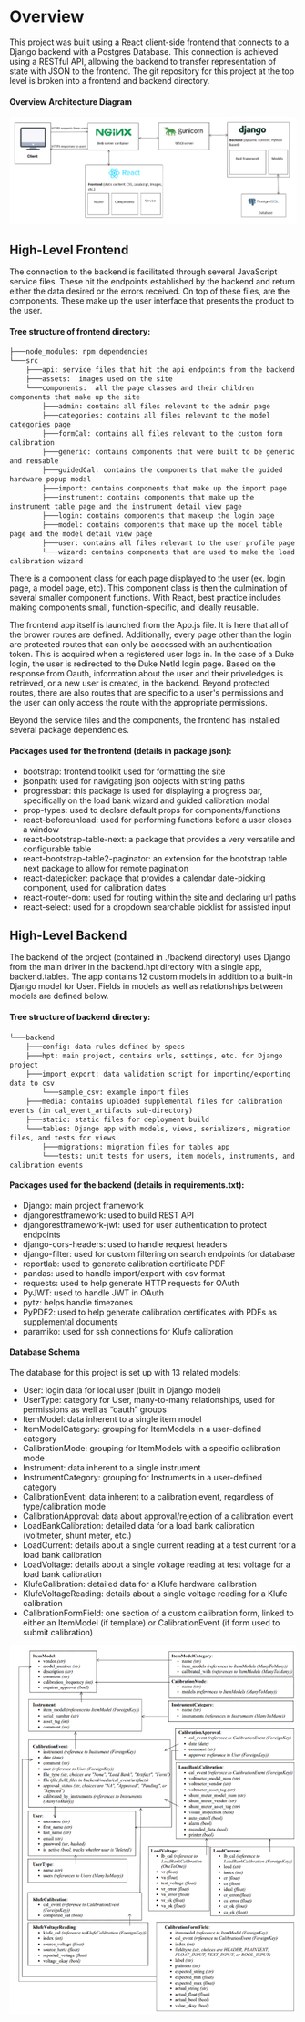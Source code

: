 # Overview
This project was built using a React client-side frontend that connects to a Django backend with a Postgres Database. This connection is achieved using a RESTful API, allowing the backend to transfer representation of state with JSON to the frontend. The git repository for this project at the top level is broken into a frontend and backend directory.

#### Overview Architecture Diagram
![Architecture Diagram](architecture.PNG)

## High-Level Frontend
The connection to the backend is facilitated through several JavaScript service files. These hit the endpoints established by the backend and return either the data desired or the errors received. On top of these files, are the components. These make up the user interface that presents the product to the user. 

#### Tree structure of frontend directory:

    ├───node_modules: npm dependencies
    └───src
        ├───api: service files that hit the api endpoints from the backend
        ├───assets:  images used on the site
        └───components:  all the page classes and their children components that make up the site
            ├───admin: contains all files relevant to the admin page
            ├───categories: contains all files relevant to the model categories page
            ├───formCal: contains all files relevant to the custom form calibration
            ├───generic: contains components that were built to be generic and reusable
            ├───guidedCal: contains the components that make the guided hardware popup modal
            ├───import: contains components that make up the import page
            ├───instrument: contains components that make up the instrument table page and the instrument detail view page
            ├───login: contains components that makeup the login page
            ├───model: contains components that make up the model table page and the model detail view page
            ├───user: contains all files relevant to the user profile page
            └───wizard: contains components that are used to make the load calibration wizard
            


There is a component class for each page displayed to the user (ex. login page, a model page, etc). This component class is then the culmination of several smaller component functions. With React, best practice includes making components small, function-specific, and ideally reusable.

The frontend app itself is launched from the App.js file. It is here that all of the brower routes are defined. Additionally, every page other than the login are protected routes that can only be accessed with an authentication token. This is acquired when a registered user logs in. In the case of a Duke login, the user is redirected to the Duke NetId login page. Based on the response from Oauth, information about the user and their priveledges is retrieved, or a new user is created, in the backend. Beyond protected routes, there are also routes that are specific to a user's permissions and the user can only access the route with the appropriate permissions.  

Beyond the service files and the components, the frontend has installed several package dependencies. 

#### Packages used for the frontend (details in package.json):
- bootstrap: frontend toolkit used for formatting the site
- jsonpath: used for navigating json objects with string paths
- progressbar: this package is used for displaying a progress bar, specifically on the load bank wizard and guided calibration modal
- prop-types: used to declare default props for components/functions
- react-beforeunload: used for performing functions before a user closes a window
- react-bootstrap-table-next: a package that provides a very versatile and configurable table
- react-bootstrap-table2-paginator: an extension for the bootstrap table next package to allow for remote pagination
- react-datepicker: package that provides a calendar date-picking component, used for calibration dates
- react-router-dom: used for routing within the site and declaring url paths
- react-select: used for a dropdown searchable picklist for assisted input

## High-Level Backend
The backend of the project (contained in ./backend directory) uses Django from the main driver in the backend.hpt directory with a single app, backend.tables. The app contains 12 custom models in addition to a built-in Django model for User. Fields in models as well as relationships between models are defined below.

#### Tree structure of backend directory:

    └───backend
        ├───config: data rules defined by specs
        ├───hpt: main project, contains urls, settings, etc. for Django project
        ├───import_export: data validation script for importing/exporting data to csv
            └───sample_csv: example import files
        ├───media: contains uploaded supplemental files for calibration events (in cal_event_artifacts sub-directory)
        ├───static: static files for deployment build
        └───tables: Django app with models, views, serializers, migration files, and tests for views
            ├───migrations: migration files for tables app
            └───tests: unit tests for users, item models, instruments, and calibration events

#### Packages used for the backend (details in requirements.txt):
- Django: main project framework
- djangorestframework: used to build REST API
- djangorestframework-jwt: used for user authentication to protect endpoints
- django-cors-headers: used to handle request headers 
- django-filter: used for custom filtering on search endpoints for database
- reportlab: used to generate calibration certificate PDF
- pandas: used to handle import/export with csv format
- requests: used to help generate HTTP requests for OAuth
- PyJWT: used to handle JWT in OAuth
- pytz: helps handle timezones
- PyPDF2: used to help generate calibration certificates with PDFs as supplemental documents
- paramiko: used for ssh connections for Klufe calibration

#### Database Schema
The database for this project is set up with 13 related models:
- User: login data for local user (built in Django model)
- UserType: category for User, many-to-many relationships, used for permissions as well as “oauth” groups
- ItemModel: data inherent to a single item model
- ItemModelCategory: grouping for ItemModels in a user-defined category
- CalibrationMode: grouping for ItemModels with a specific calibration mode
- Instrument: data inherent to a single instrument
- InstrumentCategory: grouping for Instruments in a user-defined category
- CalibrationEvent: data inherent to a calibration event, regardless of type/calibration mode
- CalibrationApproval: data about approval/rejection of a calibration event
- LoadBankCalibration: detailed data for a load bank calibration (voltmeter, shunt meter, etc.)
- LoadCurrent: details about a single current reading at a test current for a load bank calibration
- LoadVoltage: details about a single voltage reading at test voltage for a load bank calibration
- KlufeCalibration: detailed data for a Klufe hardware calibration
- KlufeVoltageReading: details about a single voltage reading for a Klufe calibration
- CalibrationFormField: one section of a custom calibration form, linked to either an ItemModel (if template) or CalibrationEvent (if form used to submit calibration)

![DB Diagram](db_diagram4.png)
